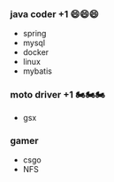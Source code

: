 ### java coder +1 😄😄😄

- spring
- mysql
- docker
- linux
- mybatis


### moto driver +1 🏍🏍🏍
- gsx

### gamer 
- csgo
- NFS
<!--
**geshijie123/geshijie123** is a ✨ _special_ ✨ repository because its `README.md` (this file) appears on your GitHub profile.

Here are some ideas to get you started:

- 🔭 I’m currently working on ...
- 🌱 I’m currently learning ...
- 👯 I’m looking to collaborate on ...
- 🤔 I’m looking for help with ...
- 💬 Ask me about ...
- 📫 How to reach me: ...
- 😄 Pronouns: ...
- ⚡ Fun fact: ...
-->
